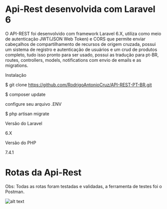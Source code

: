 # Api-Rest desenvolvida com Laravel 6

O API-REST foi desenvolvido com framework Laravel 6.X, utiliza como meio de autenticação JWT(JSON Web Token) e CORS que permite enviar cabeçalhos de compartilhamento de recursos de origem cruzada, possui um sistema de registro e autenticação de usuários e um crud de produtos completo, tudo isso pronto para ser usado, possui as tradução para pt-BR, routes, controllers, models, notifications com envio
de emails e as migrations.


Instalação

$ git clone https://github.com/RodrigoAntonioCruz/API-REST-PT-BR.git

$ composer update

configure seu arquivo .ENV 

$ php artisan migrate

Versão do Laravel

6.X

Versão do PHP

7.4.1

# Rotas da Api-Rest 

Obs: Todas as rotas foram testadas e validadas, a ferramenta de testes foi o Postman.

![alt text](http://servidor.rodrigodacruz.com.br/rotas.png)
